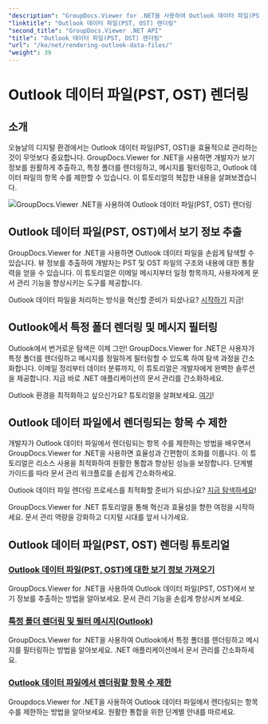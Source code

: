```yaml
---
"description": "GroupDocs.Viewer for .NET을 사용하여 Outlook 데이터 파일(PST, OST)을 렌더링하는 방법을 알아보세요. 효율적인 문서 관리 기술을 손쉽게 익힐 수 있습니다."
"linktitle": "Outlook 데이터 파일(PST, OST) 렌더링"
"second_title": "GroupDocs.Viewer .NET API"
"title": "Outlook 데이터 파일(PST, OST) 렌더링"
"url": "/ko/net/rendering-outlook-data-files/"
"weight": 39
---
```


# Outlook 데이터 파일(PST, OST) 렌더링

## 소개

오늘날의 디지털 환경에서는 Outlook 데이터 파일(PST, OST)을 효율적으로 관리하는 것이 무엇보다 중요합니다. GroupDocs.Viewer for .NET을 사용하면 개발자가 보기 정보를 원활하게 추출하고, 특정 폴더를 렌더링하고, 메시지를 필터링하고, Outlook 데이터 파일의 항목 수를 제한할 수 있습니다. 이 튜토리얼의 복잡한 내용을 살펴보겠습니다.

![GroupDocs.Viewer .NET을 사용하여 Outlook 데이터 파일(PST, OST) 렌더링](/viewer/rendering-outlook-data-files/image.png)

## Outlook 데이터 파일(PST, OST)에서 보기 정보 추출
GroupDocs.Viewer for .NET을 사용하면 Outlook 데이터 파일을 손쉽게 탐색할 수 있습니다. 뷰 정보를 추출하여 개발자는 PST 및 OST 파일의 구조와 내용에 대한 통찰력을 얻을 수 있습니다. 이 튜토리얼은 이메일 메시지부터 일정 항목까지, 사용자에게 문서 관리 기능을 향상시키는 도구를 제공합니다. 

Outlook 데이터 파일을 처리하는 방식을 혁신할 준비가 되셨나요? [시작하기](./get-view-info-outlook-data-file/) 지금!

## Outlook에서 특정 폴더 렌더링 및 메시지 필터링
Outlook에서 번거로운 탐색은 이제 그만! GroupDocs.Viewer for .NET은 사용자가 특정 폴더를 렌더링하고 메시지를 정밀하게 필터링할 수 있도록 하여 탐색 과정을 간소화합니다. 이메일 정리부터 데이터 분류까지, 이 튜토리얼은 개발자에게 완벽한 솔루션을 제공합니다. 지금 바로 .NET 애플리케이션의 문서 관리를 간소화하세요.

Outlook 환경을 최적화하고 싶으신가요? 튜토리얼을 살펴보세요. [여기](./render-specific-folders-and-filter-messages-outlook/)!

## Outlook 데이터 파일에서 렌더링되는 항목 수 제한
개발자가 Outlook 데이터 파일에서 렌더링되는 항목 수를 제한하는 방법을 배우면서 GroupDocs.Viewer for .NET을 사용하면 효율성과 간편함이 조화를 이룹니다. 이 튜토리얼은 리소스 사용을 최적화하여 원활한 통합과 향상된 성능을 보장합니다. 단계별 가이드를 따라 문서 관리 워크플로를 손쉽게 간소화하세요.

Outlook 데이터 파일 렌더링 프로세스를 최적화할 준비가 되셨나요? [지금 탐색하세요](./limit-items-to-render-outlook-data-files/)!

GroupDocs.Viewer for .NET 튜토리얼을 통해 혁신과 효율성을 향한 여정을 시작하세요. 문서 관리 역량을 강화하고 디지털 시대를 앞서 나가세요.
## Outlook 데이터 파일(PST, OST) 렌더링 튜토리얼
### [Outlook 데이터 파일(PST, OST)에 대한 보기 정보 가져오기](./get-view-info-outlook-data-file/)
GroupDocs.Viewer for .NET을 사용하여 Outlook 데이터 파일(PST, OST)에서 보기 정보를 추출하는 방법을 알아보세요. 문서 관리 기능을 손쉽게 향상시켜 보세요.
### [특정 폴더 렌더링 및 필터 메시지(Outlook)](./render-specific-folders-and-filter-messages-outlook/)
GroupDocs.Viewer for .NET을 사용하여 Outlook에서 특정 폴더를 렌더링하고 메시지를 필터링하는 방법을 알아보세요. .NET 애플리케이션에서 문서 관리를 간소화하세요.
### [Outlook 데이터 파일에서 렌더링할 항목 수 제한](./limit-items-to-render-outlook-data-files/)
Groupdocs.Viewer for .NET을 사용하여 Outlook 데이터 파일에서 렌더링되는 항목 수를 제한하는 방법을 알아보세요. 원활한 통합을 위한 단계별 안내를 따르세요.